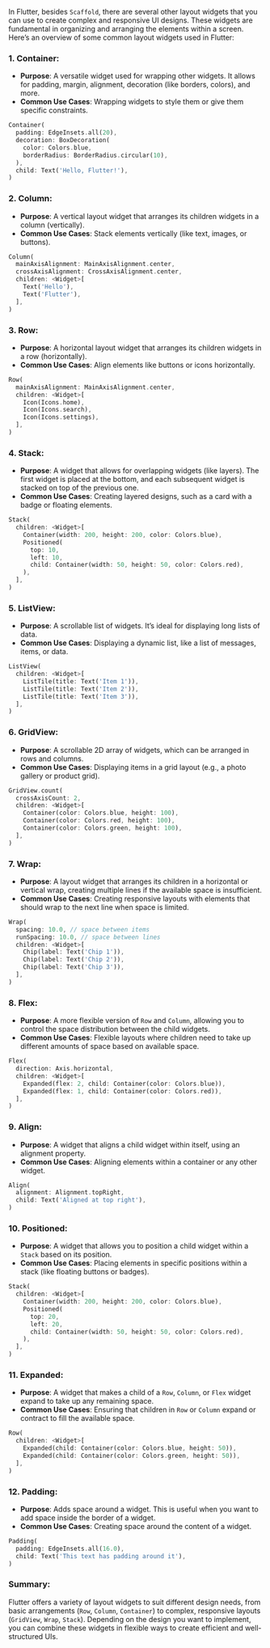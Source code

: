In Flutter, besides `Scaffold`, there are several other layout widgets that you can use to create complex and responsive UI designs. These widgets are fundamental in organizing and arranging the elements within a screen. Here’s an overview of some common layout widgets used in Flutter:

### 1. **Container**:
   - **Purpose**: A versatile widget used for wrapping other widgets. It allows for padding, margin, alignment, decoration (like borders, colors), and more.
   - **Common Use Cases**: Wrapping widgets to style them or give them specific constraints.

   ```dart
   Container(
     padding: EdgeInsets.all(20),
     decoration: BoxDecoration(
       color: Colors.blue,
       borderRadius: BorderRadius.circular(10),
     ),
     child: Text('Hello, Flutter!'),
   )
   ```

### 2. **Column**:
   - **Purpose**: A vertical layout widget that arranges its children widgets in a column (vertically).
   - **Common Use Cases**: Stack elements vertically (like text, images, or buttons).

   ```dart
   Column(
     mainAxisAlignment: MainAxisAlignment.center,
     crossAxisAlignment: CrossAxisAlignment.center,
     children: <Widget>[
       Text('Hello'),
       Text('Flutter'),
     ],
   )
   ```

### 3. **Row**:
   - **Purpose**: A horizontal layout widget that arranges its children widgets in a row (horizontally).
   - **Common Use Cases**: Align elements like buttons or icons horizontally.

   ```dart
   Row(
     mainAxisAlignment: MainAxisAlignment.center,
     children: <Widget>[
       Icon(Icons.home),
       Icon(Icons.search),
       Icon(Icons.settings),
     ],
   )
   ```

### 4. **Stack**:
   - **Purpose**: A widget that allows for overlapping widgets (like layers). The first widget is placed at the bottom, and each subsequent widget is stacked on top of the previous one.
   - **Common Use Cases**: Creating layered designs, such as a card with a badge or floating elements.

   ```dart
   Stack(
     children: <Widget>[
       Container(width: 200, height: 200, color: Colors.blue),
       Positioned(
         top: 10,
         left: 10,
         child: Container(width: 50, height: 50, color: Colors.red),
       ),
     ],
   )
   ```

### 5. **ListView**:
   - **Purpose**: A scrollable list of widgets. It’s ideal for displaying long lists of data.
   - **Common Use Cases**: Displaying a dynamic list, like a list of messages, items, or data.

   ```dart
   ListView(
     children: <Widget>[
       ListTile(title: Text('Item 1')),
       ListTile(title: Text('Item 2')),
       ListTile(title: Text('Item 3')),
     ],
   )
   ```

### 6. **GridView**:
   - **Purpose**: A scrollable 2D array of widgets, which can be arranged in rows and columns.
   - **Common Use Cases**: Displaying items in a grid layout (e.g., a photo gallery or product grid).

   ```dart
   GridView.count(
     crossAxisCount: 2,
     children: <Widget>[
       Container(color: Colors.blue, height: 100),
       Container(color: Colors.red, height: 100),
       Container(color: Colors.green, height: 100),
     ],
   )
   ```

### 7. **Wrap**:
   - **Purpose**: A layout widget that arranges its children in a horizontal or vertical wrap, creating multiple lines if the available space is insufficient.
   - **Common Use Cases**: Creating responsive layouts with elements that should wrap to the next line when space is limited.

   ```dart
   Wrap(
     spacing: 10.0, // space between items
     runSpacing: 10.0, // space between lines
     children: <Widget>[
       Chip(label: Text('Chip 1')),
       Chip(label: Text('Chip 2')),
       Chip(label: Text('Chip 3')),
     ],
   )
   ```

### 8. **Flex**:
   - **Purpose**: A more flexible version of `Row` and `Column`, allowing you to control the space distribution between the child widgets.
   - **Common Use Cases**: Flexible layouts where children need to take up different amounts of space based on available space.

   ```dart
   Flex(
     direction: Axis.horizontal,
     children: <Widget>[
       Expanded(flex: 2, child: Container(color: Colors.blue)),
       Expanded(flex: 1, child: Container(color: Colors.red)),
     ],
   )
   ```

### 9. **Align**:
   - **Purpose**: A widget that aligns a child widget within itself, using an alignment property.
   - **Common Use Cases**: Aligning elements within a container or any other widget.

   ```dart
   Align(
     alignment: Alignment.topRight,
     child: Text('Aligned at top right'),
   )
   ```

### 10. **Positioned**:
   - **Purpose**: A widget that allows you to position a child widget within a `Stack` based on its position.
   - **Common Use Cases**: Placing elements in specific positions within a stack (like floating buttons or badges).

   ```dart
   Stack(
     children: <Widget>[
       Container(width: 200, height: 200, color: Colors.blue),
       Positioned(
         top: 20,
         left: 20,
         child: Container(width: 50, height: 50, color: Colors.red),
       ),
     ],
   )
   ```

### 11. **Expanded**:
   - **Purpose**: A widget that makes a child of a `Row`, `Column`, or `Flex` widget expand to take up any remaining space.
   - **Common Use Cases**: Ensuring that children in `Row` or `Column` expand or contract to fill the available space.

   ```dart
   Row(
     children: <Widget>[
       Expanded(child: Container(color: Colors.blue, height: 50)),
       Expanded(child: Container(color: Colors.green, height: 50)),
     ],
   )
   ```

### 12. **Padding**:
   - **Purpose**: Adds space around a widget. This is useful when you want to add space inside the border of a widget.
   - **Common Use Cases**: Creating space around the content of a widget.

   ```dart
   Padding(
     padding: EdgeInsets.all(16.0),
     child: Text('This text has padding around it'),
   )
   ```

### Summary:
Flutter offers a variety of layout widgets to suit different design needs, from basic arrangements (`Row`, `Column`, `Container`) to complex, responsive layouts (`GridView`, `Wrap`, `Stack`). Depending on the design you want to implement, you can combine these widgets in flexible ways to create efficient and well-structured UIs.
